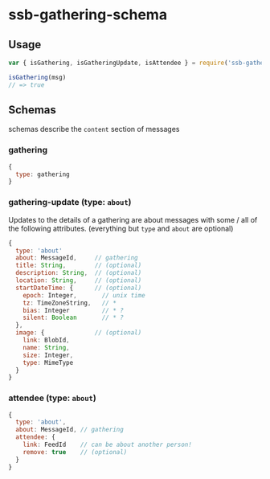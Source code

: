 # ssb-gathering-schema

## Usage


```js
var { isGathering, isGatheringUpdate, isAttendee } = require('ssb-gathering-schema')

isGathering(msg)
// => true
```

## Schemas

schemas describe the `content` section of messages

### gathering

```js
{
  type: gathering
}
```

### gathering-update (type: `about`)

Updates to the details of a gathering are about messages with some / all of the following attributes.
(everything but `type` and `about` are optional)

```js
{
  type: 'about'
  about: MessageId,     // gathering
  title: String,        // (optional)
  description: String,  // (optional)
  location: String,     // (optional)
  startDateTime: {      // (optional)
    epoch: Integer,       // unix time
    tz: TimeZoneString,   // *
    bias: Integer         // * ?
    silent: Boolean       // * ?
  },
  image: {              // (optional)
    link: BlobId,
    name: String,
    size: Integer,
    type: MimeType
  }
}
```

### attendee (type: `about`)

```js
{
  type: 'about',
  about: MessageId, // gathering
  attendee: {
    link: FeedId    // can be about another person!
    remove: true    // (optional)
  }
}
